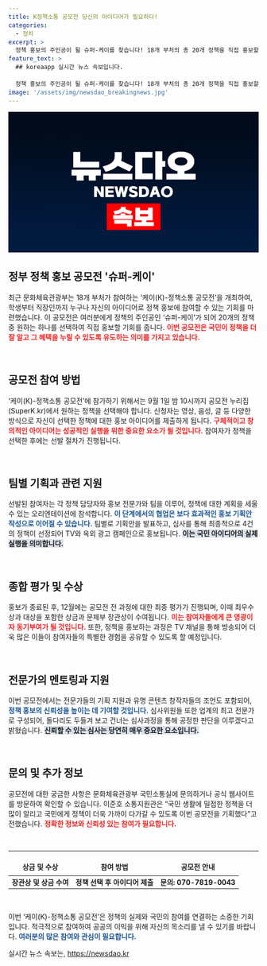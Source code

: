```yaml
---
title: K정책소통 공모전 당신의 아이디어가 필요하다!
categories:
  - 정치
excerpt: >
  정책 홍보의 주인공이 될 슈퍼-케이를 찾습니다! 18개 부처의 총 20개 정책을 직접 홍보할 기회를 놓치지 마세요. 창의적인 아이디어로 국민의 목소리를 담아보세요. 참여는 간단하고, 방송으로 특별한 경험도 공유됩니다! 지금 바로 신청하세요!
feature_text: >
  ## koreaapp 실시간 뉴스 속보입니다.

  정책 홍보의 주인공이 될 슈퍼-케이를 찾습니다! 18개 부처의 총 20개 정책을 직접 홍보할 기회를 놓치지 마세요. 창의적인 아이디어로 국민의 목소리를 담아보세요. 참여는 간단하고, 방송으로 특별한 경험도 공유됩니다! 지금 바로 신청하세요!
image: '/assets/img/newsdao_breakingnews.jpg'
---
```


<p><img src="/assets/img/newsdao_breakingnews.jpg" alt="koreaapp 속보" /></p>

<h2 data-ke-size="size26">정부 정책 홍보 공모전 '슈퍼-케이'</h2>

<p data-ke-size="size16">최근 문화체육관광부는 18개 부처가 참여하는 ‘케이(K)-정책소통 공모전’을 개최하여, 학생부터 직장인까지 누구나 자신의 아이디어로 정책 홍보에 참여할 수 있는 기회를 마련했습니다. 이 공모전은 여러분에게 정책의 주인공인 ‘슈퍼-케이’가 되어 20개의 정책 중 원하는 하나를 선택하여 직접 홍보할 기회를 줍니다. <b><span style="color: #ee2323;">이번 공모전은 국민이 정책을 더 잘 알고 그 혜택을 누릴 수 있도록 유도하는 의미를 가지고 있습니다.</span></b></p>

<p data-ke-size="size16">&nbsp;</p>

<h2 data-ke-size="size26">공모전 참여 방법</h2>

<p data-ke-size="size16">‘케이(K)-정책소통 공모전’에 참가하기 위해서는 9월 1일 밤 10시까지 공모전 누리집(SuperK.kr)에서 원하는 정책을 선택해야 합니다. 신청자는 영상, 음성, 글 등 다양한 방식으로 자신이 선택한 정책에 대한 홍보 아이디어를 제출하게 됩니다. <b><span style="color: #ee2323;">구체적이고 창의적인 아이디어는 성공적인 실행을 위한 중요한 요소가 될 것입니다.</span></b> 참여자가 정책을 선택한 후에는 선발 절차가 진행됩니다.</p>

<p data-ke-size="size16">&nbsp;</p>

<h2 data-ke-size="size26">팀별 기획과 관련 지원</h2>

<p data-ke-size="size16">선발된 참여자는 각 정책 담당자와 홍보 전문가와 팀을 이루어, 정책에 대한 계획을 세울 수 있는 오리엔테이션에 참석합니다. <b><span style="color: #1a5490;">이 단계에서의 협업은 보다 효과적인 홍보 기획안 작성으로 이어질 수 있습니다.</span></b> 팀별로 기획안을 발표하고, 심사를 통해 최종적으로 4건의 정책이 선정되어 TV와 옥외 광고 캠페인으로 홍보됩니다. <b><span style="background-color: #21538527;">이는 국민 아이디어의 실제 실행을 의미합니다.</span></b></p>

<p data-ke-size="size16">&nbsp;</p>

<h2 data-ke-size="size26">종합 평가 및 수상</h2>

<p data-ke-size="size16">홍보가 종료된 후, 12월에는 공모전 전 과정에 대한 최종 평가가 진행되며, 이때 최우수상과 대상을 포함한 상금과 문체부 장관상이 수여됩니다. <b><span style="color: #ee2323;">이는 참여자들에게 큰 영광이자 동기부여가 될 것입니다.</span></b> 또한, 정책을 홍보하는 과정은 TV 채널을 통해 방송되어 더욱 많은 이들이 참여자들의 특별한 경험을 공유할 수 있도록 할 예정입니다.</p>

<p data-ke-size="size16">&nbsp;</p>

<h2 data-ke-size="size26">전문가의 멘토링과 지원</h2>

<p data-ke-size="size16">이번 공모전에서는 전문가들의 기획 지원과 유명 콘텐츠 창작자들의 조언도 포함되어, <b><span style="color: #1a5490;">정책 홍보의 신뢰성을 높이는 데 기여할 것입니다.</span></b> 심사위원들 또한 업계의 최고 전문가로 구성되어, 돌다리도 두들겨 보고 건너는 심사과정을 통해 공정한 판단을 이루겠다고 밝혔습니다. <b><span style="background-color: #21538527;">신뢰할 수 있는 심사는 당연히 매우 중요한 요소입니다.</span></b></p>

<p data-ke-size="size16">&nbsp;</p>

<h2 data-ke-size="size26">문의 및 추가 정보</h2>

<p data-ke-size="size16">공모전에 대한 궁금한 사항은 문화체육관광부 국민소통실에 문의하거나 공식 웹사이트를 방문하여 확인할 수 있습니다. 이준호 소통지원관은 “국민 생활에 밀접한 정책을 더 많이 알리고 국민에게 정책이 더욱 가까이 다가갈 수 있도록 이번 공모전을 기획했다”고 전했습니다. <b><span style="color: #ee2323;">정확한 정보와 신뢰성 있는 참여가 필요합니다.</span></b></p>

<p data-ke-size="size16">&nbsp;</p>

<hr />

<table style="width: 100%; border-collapse: collapse;">
    <thead>
        <tr>
            <td style="text-align: center; height: 30px;"><b>상금 및 수상</b></td>
            <td style="text-align: center; height: 30px;"><b>참여 방법</b></td>
            <td style="text-align: center; height: 30px;"><b>공모전 안내</b></td>
        </tr>
    </thead>
    <tbody>
        <tr>
            <td style="text-align: center; height: 17px;"><b>장관상 및 상금 수여</b></td>
            <td style="text-align: center; height: 17px;"><b>정책 선택 후 아이디어 제출</b></td>
            <td style="text-align: center; height: 17px;"><b>문의: 070-7819-0043</b></td>
        </tr>
    </tbody>
</table>

<p data-ke-size="size16">&nbsp;</p>

<p data-ke-size="size16">이번 ‘케이(K)-정책소통 공모전’은 정책의 실제와 국민의 참여를 연결하는 소중한 기회입니다. 적극적으로 참여하여 공공의 이익을 위해 자신의 목소리를 낼 수 있기를 바랍니다. <b><span style="color: #1a5490;">여러분의 많은 참여와 관심이 필요합니다.</span></b></p>
실시간 뉴스 속보는, <a href="https://newsdao.kr" rel="dofollow">https://newsdao.kr</a>



